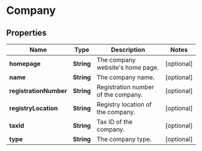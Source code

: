 

# Company


## Properties

| Name | Type | Description | Notes |
|------------ | ------------- | ------------- | -------------|
|**homepage** | **String** | The company website&#39;s home page. |  [optional] |
|**name** | **String** | The company name. |  [optional] |
|**registrationNumber** | **String** | Registration number of the company. |  [optional] |
|**registryLocation** | **String** | Registry location of the company. |  [optional] |
|**taxId** | **String** | Tax ID of the company. |  [optional] |
|**type** | **String** | The company type. |  [optional] |



